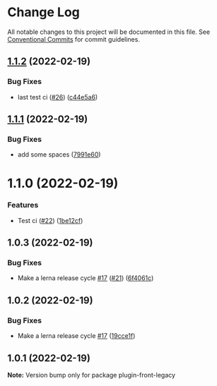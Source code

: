 # Change Log

All notable changes to this project will be documented in this file.
See [Conventional Commits](https://conventionalcommits.org) for commit guidelines.

## [1.1.2](https://github.com/tehzi/furpage-post-plugin/compare/plugin-front-legacy@1.1.1...plugin-front-legacy@1.1.2) (2022-02-19)


### Bug Fixes

* last test ci ([#26](https://github.com/tehzi/furpage-post-plugin/issues/26)) ([c44e5a6](https://github.com/tehzi/furpage-post-plugin/commit/c44e5a6a1b6cc3beefbbf9e3812a990a852ae8f6))





## [1.1.1](https://github.com/tehzi/furpage-post-plugin/compare/plugin-front-legacy@1.1.0...plugin-front-legacy@1.1.1) (2022-02-19)


### Bug Fixes

* add some spaces ([7991e60](https://github.com/tehzi/furpage-post-plugin/commit/7991e606db32b407859a493467417e8c8a5b6079))





# 1.1.0 (2022-02-19)


### Features

* Test ci ([#22](https://github.com/tehzi/furpage-post-plugin/issues/22)) ([1be12cf](https://github.com/tehzi/furpage-post-plugin/commit/1be12cfe4b31b52ed10f03a6eea257a8911a08ea))





## 1.0.3 (2022-02-19)


### Bug Fixes

* Make a lerna release cycle [#17](https://github.com/tehzi/furpage-post-plugin/issues/17) ([#21](https://github.com/tehzi/furpage-post-plugin/issues/21)) ([6f4061c](https://github.com/tehzi/furpage-post-plugin/commit/6f4061c8750558dbf72a94f51b5dd007139e5755))





## 1.0.2 (2022-02-19)


### Bug Fixes

* Make a lerna release cycle [#17](https://github.com/tehzi/furpage-post-plugin/issues/17) ([19cce1f](https://github.com/tehzi/furpage-post-plugin/commit/19cce1f57d7b799984e9299ac77dd96493c4a4c3))





## 1.0.1 (2022-02-19)

**Note:** Version bump only for package plugin-front-legacy

